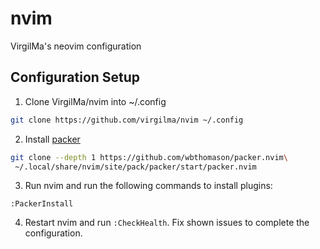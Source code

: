 # nvim

VirgilMa's neovim configuration

## Configuration Setup

1. Clone VirgilMa/nvim into ~/.config
```bash
git clone https://github.com/virgilma/nvim ~/.config
```
2. Install [packer](https://github.com/wbthomason/packer.nvim)
```bash
git clone --depth 1 https://github.com/wbthomason/packer.nvim\
 ~/.local/share/nvim/site/pack/packer/start/packer.nvim
```
3. Run nvim and run the following commands to install plugins:
```
:PackerInstall
```
4. Restart nvim and run `:CheckHealth`. Fix shown issues to complete the configuration.
